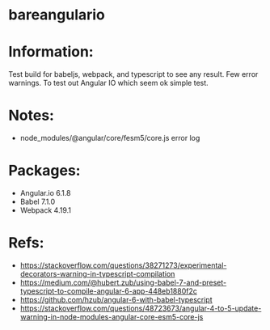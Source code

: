  # bareangulario

# Information:
 Test build for babeljs, webpack, and typescript to see any result. Few error warnings. To test out Angular IO which seem ok simple test.

# Notes:
 * node_modules/@angular/core/fesm5/core.js error log

# Packages:
 * Angular.io 6.1.8
 * Babel 7.1.0
 * Webpack 4.19.1

# Refs:
 * https://stackoverflow.com/questions/38271273/experimental-decorators-warning-in-typescript-compilation
 * https://medium.com/@hubert.zub/using-babel-7-and-preset-typescript-to-compile-angular-6-app-448eb1880f2c
 * https://github.com/hzub/angular-6-with-babel-typescript
 * https://stackoverflow.com/questions/48723673/angular-4-to-5-update-warning-in-node-modules-angular-core-esm5-core-js